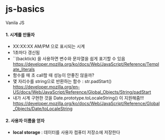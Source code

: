 # js-basics

Vanila JS

#### 1. 시계를 만들자

-   XX:XX:XX AM/PM 으로 표시되는 시계
-   1초마다 갱신됨
-   ``(backtick) 을 사용하면 변수와 문자열을 쉽게 표기할 수 있음
    https://developer.mozilla.org/ko/docs/Web/JavaScript/Reference/Template_literals
-   함수를 매 초 call할 때 성능이 안좋진 않을까?
-   몇 자리수를 string으로 반환하는 함수 : str.padStart()
    https://developer.mozilla.org/en-US/docs/Web/JavaScript/Reference/Global_Objects/String/padStart
-   내가 시계 구현한 것을 Date.prototype.toLocaleString() 이 지원해줌!!!
    https://developer.mozilla.org/ko/docs/Web/JavaScript/Reference/Global_Objects/Date/toLocaleString

#### 2. 사용자 이름을 얻자

-   **local storage** : 데이터를 사용자 컴퓨터 저장소에 저장한다
